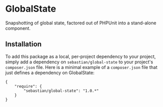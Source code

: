 # GlobalState

Snapshotting of global state, factored out of PHPUnit into a stand-alone component.

## Installation

To add this package as a local, per-project dependency to your project, simply add a dependency on `sebastian/global-state` to your project's `composer.json` file. Here is a minimal example of a `composer.json` file that just defines a dependency on GlobalState:

    {
        "require": {
            "sebastian/global-state": "1.0.*"
        }
    }
